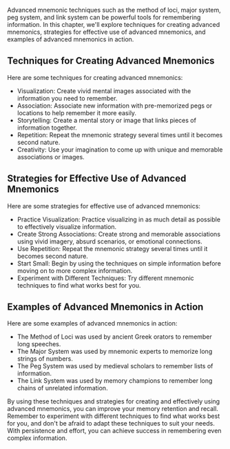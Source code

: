 
Advanced mnemonic techniques such as the method of loci, major system, peg system, and link system can be powerful tools for remembering information. In this chapter, we'll explore techniques for creating advanced mnemonics, strategies for effective use of advanced mnemonics, and examples of advanced mnemonics in action.

Techniques for Creating Advanced Mnemonics
------------------------------------------

Here are some techniques for creating advanced mnemonics:

* Visualization: Create vivid mental images associated with the information you need to remember.
* Association: Associate new information with pre-memorized pegs or locations to help remember it more easily.
* Storytelling: Create a mental story or image that links pieces of information together.
* Repetition: Repeat the mnemonic strategy several times until it becomes second nature.
* Creativity: Use your imagination to come up with unique and memorable associations or images.

Strategies for Effective Use of Advanced Mnemonics
--------------------------------------------------

Here are some strategies for effective use of advanced mnemonics:

* Practice Visualization: Practice visualizing in as much detail as possible to effectively visualize information.
* Create Strong Associations: Create strong and memorable associations using vivid imagery, absurd scenarios, or emotional connections.
* Use Repetition: Repeat the mnemonic strategy several times until it becomes second nature.
* Start Small: Begin by using the techniques on simple information before moving on to more complex information.
* Experiment with Different Techniques: Try different mnemonic techniques to find what works best for you.

Examples of Advanced Mnemonics in Action
----------------------------------------

Here are some examples of advanced mnemonics in action:

* The Method of Loci was used by ancient Greek orators to remember long speeches.
* The Major System was used by mnemonic experts to memorize long strings of numbers.
* The Peg System was used by medieval scholars to remember lists of information.
* The Link System was used by memory champions to remember long chains of unrelated information.

By using these techniques and strategies for creating and effectively using advanced mnemonics, you can improve your memory retention and recall. Remember to experiment with different techniques to find what works best for you, and don't be afraid to adapt these techniques to suit your needs. With persistence and effort, you can achieve success in remembering even complex information.
